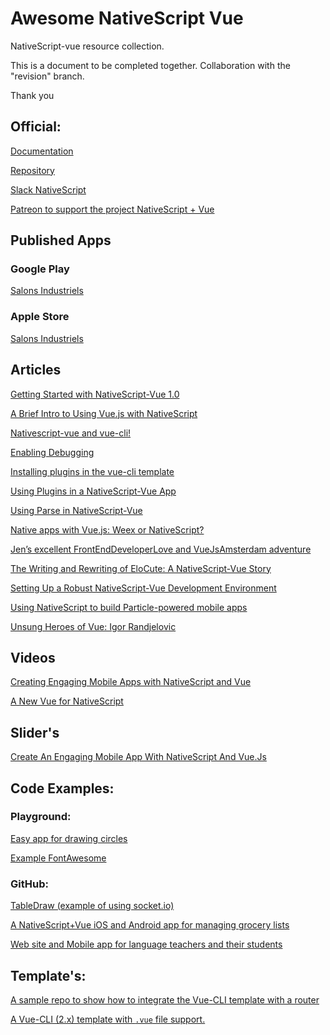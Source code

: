 # Awesome NativeScript Vue
NativeScript-vue resource collection. 

This is a document to be completed together. Collaboration with the "revision" branch.

Thank you


## Official:

[Documentation](https://nativescript-vue.org/#/)

[Repository](https://github.com/nativescript-vue)

[Slack NativeScript](https://developer.telerik.com/wp-login.php?action=slack-invitation)

[Patreon to support the project NativeScript + Vue](https://www.patreon.com/rigor789)

## Published Apps

### Google Play

[Salons Industriels](https://play.google.com/store/apps/details?id=com.salonsindustriels)

### Apple Store

[Salons Industriels](https://itunes.apple.com/ca/app/salons-industriels/id1361714685?mt=8)


## Articles

[Getting Started with NativeScript-Vue 1.0](https://vuejsdevelopers.com/2018/03/05/getting-started-vue-nativescript/)

[A Brief Intro to Using Vue.js with NativeScript](https://www.nativescript.org/blog/a-brief-intro-to-using-vue-with-nativescript)

[Nativescript-vue and vue-cli!](https://github.com/damain/Articles/blob/master/posts/Nativescript-vue-and-vue-cli.md)

[Enabling Debugging](https://github.com/damain/Articles/blob/master/posts/Enabling_debugging.md)

[Installing plugins in the vue-cli template](https://github.com/damain/Articles/blob/master/posts/installing-plugins.md)

[Using Plugins in a NativeScript-Vue App](https://www.nativescript.org/blog/using-plugins-in-a-nativescript-vue-app)

[Using Parse in NativeScript-Vue](https://nativescript-vue.org/blog/using-parse-in-nativescript-vue/)

[Native apps with Vue.js: Weex or NativeScript?](https://hackernoon.com/native-apps-with-vue-js-weex-or-nativescript-8d8f0bac041d)

[Jen’s excellent FrontEndDeveloperLove and VueJsAmsterdam adventure](https://www.telerik.com/blogs/jen's-excellent-adventure-in-amsterdam)

[The Writing and Rewriting of EloCute: A NativeScript-Vue Story](https://www.nativescript.org/blog/the-writing-and-rewriting-of-elocute-a-nativescript-vue-story)

[Setting Up a Robust NativeScript-Vue Development Environment](https://www.nativescript.org/blog/setting-up-a-robust-nativescript-vue-development-environment)

[Using NativeScript to build Particle-powered mobile apps](https://www.hackster.io/brandonsatrom/using-nativescript-to-build-particle-powered-mobile-apps-ea6e99)

[Unsung Heroes of Vue: Igor Randjelovic](https://medium.com/@oneminutejs/unsung-heroes-of-vue-igor-randjelovic-5a3cb92907a3)

## Videos

[Creating Engaging Mobile Apps with NativeScript and Vue](https://www.todojs.com/creating-engaging-mobile-apps-with-nativescript-and-vue/)

[A New Vue for NativeScript](https://www.youtube.com/watch?v=LDqsuLQqLrQ)

## Slider's

[Create An Engaging Mobile App With NativeScript And Vue.Js](http://slides.com/telerikdevrel/ns-vue#/)

## Code Examples:

### Playground: 

[Easy app for drawing circles](https://play.nativescript.org/?template=play-vue&id=nbDfjl)

[Example FontAwesome](https://play.nativescript.org/?template=play-vue&id=0MEBO4&v=2)

### GitHub:

[TableDraw (example of using socket.io)](https://github.com/Gonzalo2310/PanelDraw-NativeScript-Vue)

[A NativeScript+Vue iOS and Android app for managing grocery lists](https://github.com/tralves/groceries-ns-vue)

[Web site and Mobile app for language teachers and their students](https://github.com/jlooper/elocute)


## Template's:

[A sample repo to show how to integrate the Vue-CLI template with a router](https://github.com/jlooper/ns-vue-with-router/)

[A Vue-CLI (2.x) template with `.vue` file support.](https://github.com/nativescript-vue/vue-cli-template)

